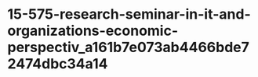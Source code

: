 # 15-575-research-seminar-in-it-and-organizations-economic-perspectiv_a161b7e073ab4466bde72474dbc34a14